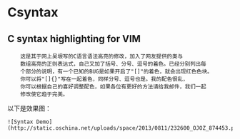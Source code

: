 # Csyntax
## C syntax highlighting for VIM

	    这是其于网上吴垠写的C语言语法高亮的修改，加入了网友提供的类与
		数组高亮的正则表达式，自己又加了括号、分号、逗号的着色。已经分别列出每
		个部分的说明，有一个已知的BUG是如果开启了"[]"的着色，就会出现红色色块。
		你可以将"[]{}"写在一起着色，同样分号、逗号也是。我的配色很乱，
		你可以根据自己的喜好调整配色，如果各位有更好的方法请给我邮件，我们一起
		修改使它趋于完美。

以下是效果图：

	![Syntax Demo](http://static.oschina.net/uploads/space/2013/0811/232600_OJOZ_874453.png)
